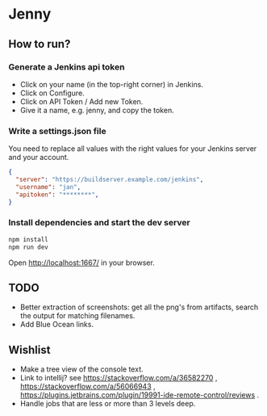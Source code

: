 # Jenny

## How to run?

### Generate a Jenkins api token

- Click on your name (in the top-right corner) in Jenkins.
- Click on Configure.
- Click on API Token / Add new Token.
- Give it a name, e.g. jenny, and copy the token.

### Write a settings.json file

You need to replace all values with the right values for your Jenkins server and your account.

```json
{
  "server": "https://buildserver.example.com/jenkins",
  "username": "jan",
  "apitoken": "********",
}
```

### Install dependencies and start the dev server

```sh
npm install
npm run dev
```

Open [http://localhost:1667/](http://localhost:1667/) in your browser.

## TODO

- Better extraction of screenshots: get all the png's from artifacts, search the output for matching filenames.
- Add Blue Ocean links.

## Wishlist

- Make a tree view of the console text.
- Link to intellij? see https://stackoverflow.com/a/36582270 , https://stackoverflow.com/a/56066943 , https://plugins.jetbrains.com/plugin/19991-ide-remote-control/reviews .
- Handle jobs that are less or more than 3 levels deep.
